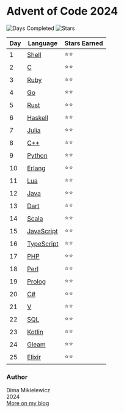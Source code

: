 # Advent of Code 2024

![Days Completed](https://img.shields.io/badge/days%20completed-25-green)
![Stars](https://img.shields.io/badge/stars%20⭐-50-yellow)

| **Day** | **Language**                            | **Stars Earned**   |
|---------|-----------------------------------------|--------------------|
| 1       | [Shell](./day_01_shell/puzzle_1.sh)     | ⭐⭐               |
| 2       | [C](./day_02_c/puzzle_1.c)              | ⭐⭐               |
| 3       | [Ruby](./day_03_ruby/puzzle_1.rb)       | ⭐⭐               |
| 4       | [Go](./day_04_go/puzzle_1.go)           | ⭐⭐               |
| 5       | [Rust](./day_05_rust/puzzle_1.rs)       | ⭐⭐               |
| 6       | [Haskell](./day_06_haskell/puzzle_1.hs) | ⭐⭐               |
| 7       | [Julia](./day_07_julia/puzzle_1.jl)     | ⭐⭐               |
| 8       | [C++](./day_08_cpp/puzzle_1.cpp)        | ⭐⭐               |
| 9       | [Python](./day_09_python/puzzle_1.py)   | ⭐⭐               |
| 10      | [Erlang](./day_10_erlang/puzzle.erl)    | ⭐⭐               |
| 11      | [Lua](./day_11_lua/puzzle.lua)          | ⭐⭐               |
| 12      | [Java](./day_12_java/puzzle_1.java)     | ⭐⭐               |
| 13      | [Dart](./day_13_dart/puzzle.dart)       | ⭐⭐               |
| 14      | [Scala](./day_14_scala/puzzle.scala)    | ⭐⭐               |
| 15      | [JavaScript](./day_15_js/puzzle.js)     | ⭐⭐               |
| 16      | [TypeScript](./day_16_ts/puzzle.ts)     | ⭐⭐               |
| 17      | [PHP](./day_17_php/puzzle.php)          | ⭐⭐               |
| 18      | [Perl](./day_18_perl/puzzle.pl)         | ⭐⭐               |
| 19      | [Prolog](./day_19_prolog/puzzle.prolog) | ⭐⭐               |
| 20      | [C#](./day_20_c#/puzzle.cs)             | ⭐⭐               |
| 21      | [V](./day_21_vlang/puzzle.v)            | ⭐⭐               |
| 22      | [SQL](./day_22_sql/puzzle.sql)          | ⭐⭐               |
| 23      | [Kotlin](./day_23_kotlin/puzzle.kt)     | ⭐⭐               |
| 24      | [Gleam](./day_24_gleam/puzzle.gleam)    | ⭐⭐               |
| 25      | [Elixir](./day_25_elixir/puzzle.exs)    | ⭐⭐               |

### Author

Dima Mikielewicz  
2024  
[More on my blog](https://dimamik.com)